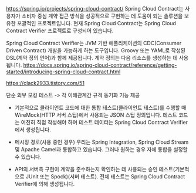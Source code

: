 https://spring.io/projects/spring-cloud-contract/
Spring Cloud Contract는 사용자가 소비자 중심 계약 접근 방식을 성공적으로 구현하는 데 도움이 되는 솔루션을 보유한 포괄적인 프로젝트입니다. 현재 Spring Cloud Contract는 Spring Cloud Contract Verifier 프로젝트로 구성되어 있습니다.

Spring Cloud Contract Verifier는 JVM 기반 애플리케이션의 CDC(Consumer Driven Contract) 개발을 가능하게 하는 도구입니다. Groovy 또는 YAML로 작성된 DSL(계약 정의 언어)과 함께 제공됩니다. 계약 정의는 다음 리소스를 생성하는 데 사용됩니다.
https://docs.spring.io/spring-cloud-contract/reference/getting-started/introducing-spring-cloud-contract.html

https://clack2933.tistory.com/51

단순 외부 모킹 테스트 -> 각 이해관계간 규격 동기화 기능 제공


- 기본적으로 클라이언트 코드에 대한 통합 테스트(클라이언트 테스트)를 수행할 때 WireMock(HTTP 서버 스텁)에서 사용되는 JSON 스텁 정의입니다. 테스트 코드는 여전히 직접 작성해야 하며 테스트 데이터는 Spring Cloud Contract Verifier에서 생성됩니다.
    
- 메시징 경로(사용 중인 경우) 우리는 Spring Integration, Spring Cloud Stream 및 Apache Camel과 통합하고 있습니다. 그러나 원하는 경우 자체 통합을 설정할 수 있습니다.
    
- API의 서버측 구현이 계약을 준수하는지 확인하는 데 사용되는 승인 테스트(기본적으로 JUnit 또는 Spock)(서버 테스트). 전체 테스트는 Spring Cloud Contract Verifier에 의해 생성됩니다.
